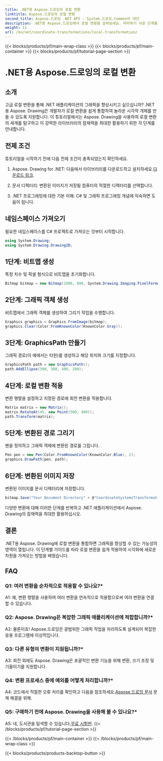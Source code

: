 ```yaml
---
title: .NET용 Aspose.드로잉의 로컬 변환
linktitle: Aspose.드로잉의 로컬 변환
second_title: Aspose.드로잉 .NET API - System.드로잉.Common의 대안
description: .NET용 Aspose.드로잉에서 로컬 변환을 살펴보세요. 따라하기 쉬운 단계를 통해 그래픽을 향상하세요.
weight: 11
url: /ko/net/coordinate-transformations/local-transformation/
---
```


{{< blocks/products/pf/main-wrap-class >}}
{{< blocks/products/pf/main-container >}}
{{< blocks/products/pf/tutorial-page-section >}}

# .NET용 Aspose.드로잉의 로컬 변환

## 소개

고급 로컬 변환을 통해 .NET 애플리케이션의 그래픽을 향상시키고 싶으십니까? .NET용 Aspose. Drawing은 개발자가 로컬 변환을 쉽게 통합하여 놀라운 시각적 개체를 만들 수 있도록 지원합니다. 이 튜토리얼에서는 Aspose. Drawing을 사용하여 로컬 변환의 세계를 탐구하고 이 강력한 라이브러리의 잠재력을 최대한 활용하기 위한 각 단계를 안내합니다.

## 전제 조건

튜토리얼을 시작하기 전에 다음 전제 조건이 충족되었는지 확인하세요.

1.  Aspose. Drawing for .NET: 다음에서 라이브러리를 다운로드하고 설치하세요.[다운로드 링크](https://releases.aspose.com/drawing/net/).

2. 문서 디렉터리: 변환된 이미지가 저장될 컴퓨터의 적절한 디렉터리를 선택합니다.

3. .NET 프로그래밍에 대한 기본 이해: C# 및 그래픽 프로그래밍 개념에 익숙하면 도움이 됩니다.

## 네임스페이스 가져오기

필요한 네임스페이스를 C# 프로젝트로 가져오는 것부터 시작합니다.

```csharp
using System.Drawing;
using System.Drawing.Drawing2D;
```

## 1단계: 비트맵 생성

특정 치수 및 픽셀 형식으로 비트맵을 초기화합니다.

```csharp
Bitmap bitmap = new Bitmap(1000, 800, System.Drawing.Imaging.PixelFormat.Format32bppPArgb);
```

## 2단계: 그래픽 객체 생성

비트맵에서 그래픽 객체를 생성하여 그리기 작업을 수행합니다.

```csharp
Graphics graphics = Graphics.FromImage(bitmap);
graphics.Clear(Color.FromKnownColor(KnownColor.Gray));
```

## 3단계: GraphicsPath 만들기

그래픽 경로(이 예에서는 타원)를 생성하고 해당 위치와 크기를 지정합니다.

```csharp
GraphicsPath path = new GraphicsPath();
path.AddEllipse(300, 300, 400, 200);
```

## 4단계: 로컬 변환 적용

변환 행렬을 설정하고 지정된 경로에 회전 변환을 적용합니다.

```csharp
Matrix matrix = new Matrix();
matrix.RotateAt(45, new Point(500, 400));
path.Transform(matrix);
```

## 5단계: 변환된 경로 그리기

펜을 정의하고 그래픽 객체에 변환된 경로를 그립니다.

```csharp
Pen pen = new Pen(Color.FromKnownColor(KnownColor.Blue), 2);
graphics.DrawPath(pen, path);
```

## 6단계: 변환된 이미지 저장

변환된 이미지를 문서 디렉터리에 저장합니다.

```csharp
bitmap.Save("Your Document Directory" + @"CoordinateSystemsTransformations\LocalTransformation_out.png");
```

다양한 변환에 대해 이러한 단계를 반복하고 .NET 애플리케이션에서 Aspose. Drawing의 잠재력을 최대한 활용하십시오.

## 결론

.NET용 Aspose. Drawing에 로컬 변환을 통합하면 그래픽을 향상할 수 있는 가능성의 영역이 열립니다. 이 단계별 가이드를 따라 로컬 변환을 쉽게 적용하여 시각화에 새로운 차원을 가져오는 방법을 배웠습니다.


## FAQ

### Q1: 여러 변환을 순차적으로 적용할 수 있나요?*

A1: 예, 변환 행렬을 사용하여 여러 변환을 연속적으로 적용함으로써 여러 변환을 연결할 수 있습니다.

### Q2: Aspose. Drawing은 복잡한 그래픽 애플리케이션에 적합합니까?*

A2: 물론이죠! Aspose.드로잉은 광범위한 그래픽 작업을 처리하도록 설계되어 복잡한 응용 프로그램에 이상적입니다.

### Q3: 다른 유형의 변환이 지원됩니까?*

A3: 회전 외에도 Aspose. Drawing은 포괄적인 변환 기능을 위해 변환, 크기 조정 및 기울이기를 지원합니다.

### Q4: 변환 프로세스 중에 예외를 어떻게 처리합니까?*

 A4: 코드에서 적절한 오류 처리를 확인하고 다음을 참조하세요.[Aspose.드로잉 문서](https://reference.aspose.com/drawing/net/) 문제 해결을 위해.

### Q5: 구매하기 전에 Aspose. Drawing을 사용해 볼 수 있나요?*

 A5: 네, 도서관을 탐색할 수 있습니다.[무료 시험판](https://releases.aspose.com/).
{{< /blocks/products/pf/tutorial-page-section >}}

{{< /blocks/products/pf/main-container >}}
{{< /blocks/products/pf/main-wrap-class >}}

{{< blocks/products/products-backtop-button >}}

